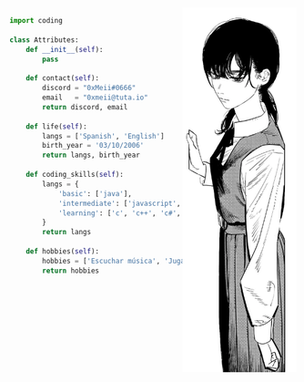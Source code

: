 <img src="https://github.com/0xMeii/0xMeii/blob/main/Asa_Mitaka.png" width="200" img align="right" />

<!-- GO CODE -->
```python
import coding

class Attributes:
    def __init__(self):
        pass
        
    def contact(self):
        discord = "0xMeii#0666"
        email   = "0xmeii@tuta.io"
        return discord, email

    def life(self):
        langs = ['Spanish', 'English']
        birth_year = '03/10/2006'
        return langs, birth_year

    def coding_skills(self):
        langs = {
            'basic': ['java'],
            'intermediate': ['javascript', 'html', 'css', 'sql', 'python', 'ruby'],
            'learning': ['c', 'c++', 'c#', 'php']
        }
        return langs
        
    def hobbies(self):
        hobbies = ['Escuchar música', 'Jugar Dota 2']
        return hobbies
        
```




